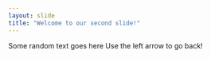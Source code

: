 ```yaml
---
layout: slide
title: "Welcome to our second slide!"
---
```

Some random text goes here
Use the left arrow to go back!
